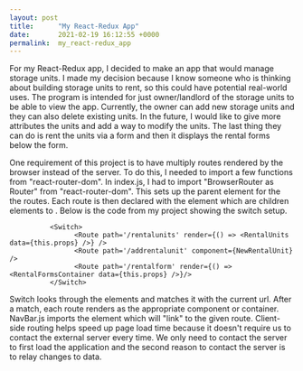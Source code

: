 ```yaml
---
layout: post
title:      "My React-Redux App"
date:       2021-02-19 16:12:55 +0000
permalink:  my_react-redux_app
---
```



For my React-Redux app, I decided to make an app that would manage storage units. I made my decision because I know someone who is thinking about building storage units to rent, so this could have potential real-world uses. The program is intended for just owner/landlord of the storage units to be able to view the app. Currently, the owner can add new storage units and they can also delete existing units. In the future, I would like to give more attributes the units and  add a way to modify the units. The last thing they can do is rent the units via a form and then it displays the rental forms below the form.

One requirement of this project is to have multiply routes rendered by the browser instead of the server. To do this, I needed to import a few functions from "react-router-dom". In index.js, I had to import "BrowserRouter as Router" from "react-router-dom". This sets up the <Router /> parent element for the the routes. Each route is then declared with the <Route /> element which are  children elements to <Switch />. Below is the code from my project showing the switch setup.

```
          <Switch>
                <Route path='/rentalunits' render={() => <RentalUnits data={this.props} />} />
                <Route path='/addrentalunit' component={NewRentalUnit} />
                <Route path='/rentalform' render={() => <RentalFormsContainer data={this.props} />}/>                    
          </Switch>
```

Switch looks through the <Route /> elements and matches it with the current url. After a match, each route renders as the appropriate component or container. NavBar.js imports the <Link /> element which will "link" to the given route. Client-side routing helps speed up page load time because it doesn't require us to contact the external server every time. We only need to contact the server to first load the application and the second reason to contact the server is to relay changes to data.
